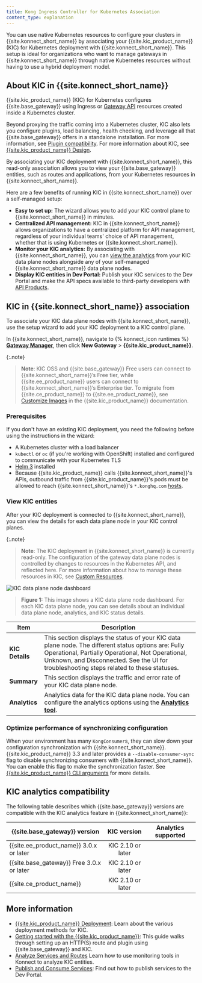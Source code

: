 ```yaml
---
title: Kong Ingress Controller for Kubernetes Association
content_type: explanation
---
```


You can use native Kubernetes resources to configure your clusters in {{site.konnect_short_name}} by associating your {{site.kic_product_name}} (KIC) for Kubernetes deployment with {{site.konnect_short_name}}. 
This setup is ideal for organizations who want to manage gateways in {{site.konnect_short_name}} through native Kubernetes resources without having to use a hybrid deployment model. 


## About KIC in {{site.konnect_short_name}}

{{site.kic_product_name}} (KIC) for Kubernetes configures {{site.base_gateway}} using Ingress or [Gateway API](https://gateway-api.sigs.k8s.io/) resources created inside a Kubernetes cluster. 

Beyond proxying the traffic coming into a Kubernetes cluster, KIC also lets you configure plugins, load balancing, health checking, and leverage all that {{site.base_gateway}} offers in a standalone installation. For more information, see [Plugin compatibility](/konnect/compatibility/#plugin-compatibility). For more information about KIC, see [{{site.kic_product_name}} Design](/kubernetes-ingress-controller/latest/concepts/design/). 

By associating your KIC deployment with {{site.konnect_short_name}}, this read-only association allows you to view your {{site.base_gateway}} entities, such as routes and applications, from your Kubernetes resources in {{site.konnect_short_name}}.  

Here are a few benefits of running KIC in {{site.konnect_short_name}} over a self-managed setup:
* **Easy to set up:** The wizard allows you to add your KIC control plane to {{site.konnect_short_name}} in minutes.
* **Centralized API management:** KIC in {{site.konnect_short_name}} allows organizations to have a centralized platform for API management, regardless of your individual teams' choice of API management, whether that is using Kubernetes or {{site.konnect_short_name}}. 
* **Monitor your KIC analytics:** By associating with {{site.konnect_short_name}}, you can [view the analytics](/konnect/analytics/) from your KIC data plane nodes alongside any of your self-managed {{site.konnect_short_name}} data plane nodes. 
* **Display KIC entities in Dev Portal:** Publish your KIC services to the Dev Portal and make the API specs available to third-party developers with [API Products](/konnect/api-products/).

## KIC in {{site.konnect_short_name}} association

To associate your KIC data plane nodes with {{site.konnect_short_name}}, use the setup wizard to add your KIC deployment to a KIC control plane.  

In {{site.konnect_short_name}}, navigate to {% konnect_icon runtimes %} **[Gateway Manager](https://cloud.konghq.com/gateway-manager)**, then click **New Gateway** > **{{site.kic_product_name}}**.

{:.note}
> **Note**: KIC OSS and {{site.base_gateway}} Free users can connect to {{site.konnect_short_name}}’s Free tier, while {{site.ee_product_name}} users can connect to {{site.konnect_short_name}}’s Enterprise tier. To migrate from {{site.ce_product_name}} to {{site.ee_product_name}}, see [Customize Images](/kubernetes-ingress-controller/latest/guides/customize/image/#kong-gateway-enterprise) in the {{site.kic_product_name}} documentation.

### Prerequisites

If you don't have an existing KIC deployment, you need the following before using the instructions in the wizard:
*  A Kubernetes cluster with a load balancer
* `kubectl` or `oc` (if you're working with OpenShift) installed and configured to communicate with your Kubernetes TLS
* [Helm 3](https://helm.sh/docs/intro/install/) installed
* Because {{site.kic_product_name}} calls {{site.konnect_short_name}}'s APIs, outbound traffic from {{site.kic_product_name}}'s pods must be allowed to reach {{site.konnect_short_name}}'s `*.konghq.com` [hosts](/konnect/network#hostnames).

### View KIC entities

After your KIC deployment is connected to {{site.konnect_short_name}}, you can view the details for each data plane node in your KIC control planes. 

{:.note}
> **Note**: The KIC deployment in {{site.konnect_short_name}} is currently read-only. The configuration of the gateway data plane nodes is controlled by changes to resources in the Kubernetes API, and reflected here. For more information about how to manage these resources in KIC, see [Custom Resources](/kubernetes-ingress-controller/latest/concepts/custom-resources/).

![KIC data plane node dashboard](/assets/images/products/konnect/gateway-manager/konnect-runtime-instance-kic.png)
> **Figure 1:** This image shows a KIC data plane node dashboard. For each KIC data plane node, you can see details about an individual data plane node, analytics, and KIC status details.

Item | Description
------|------------
**KIC Details** | This section displays the status of your KIC data plane node. The different status options are: Fully Operational, Partially Operational, Not Operational, Unknown, and Disconnected. See the UI for troubleshooting steps related to these statuses. 
**Summary** | This section displays the traffic and error rate of your KIC data plane node.  
**Analytics** | Analytics data for the KIC data plane node. You can configure the analytics options using the [**Analytics tool**](/konnect/analytics/). 

### Optimize performance of synchronizing configuration

When your environment has many `KongConsumer`s, they can slow down your configuration synchronization with {{site.konnect_short_name}}. {{site.kic_product_name}} 3.3 and later provides a `--disable-consumer-sync` flag to disable synchronizing consumers with {{site.konnect_short_name}}. You can enable this flag to make the synchronization faster. See [{{site.kic_product_name}} CLI arguments](/kubernetes-ingress-controller/latest/reference/cli-arguments/) for more details.


## KIC analytics compatibility

The following table describes which {{site.base_gateway}} versions are compatible with the KIC analytics feature in {{site.konnect_short_name}}:

| {{site.base_gateway}} version  | KIC version | Analytics supported | 
|--------------------------------|:---------------------:|---------------
| {{site.ee_product_name}} 3.0.x or later | KIC 2.10 or later | <i class="fa fa-check"></i>
| {{site.base_gateway}} Free 3.0.x or later | KIC 2.10 or later | <i class="fa fa-check"></i>
| {{site.ce_product_name}} | KIC 2.10 or later | <i class="fa fa-times"></i>

## More information

* [{{site.kic_product_name}} Deployment](/kubernetes-ingress-controller/latest/concepts/deployment/):
    Learn about the various deployment methods for KIC. 
* [Getting started with the {{site.kic_product_name}}](/kubernetes-ingress-controller/latest/guides/getting-started/):
    This guide walks through setting up an HTTP(S) route and plugin using {{site.base_gateway}} and KIC.
* [Analyze Services and Routes](/konnect/analytics/)
    Learn how to use monitoring tools in Konnect to analyze KIC entities.
* [Publish and Consume Services](/konnect/getting-started/publish-service/):
    Find out how to publish services to the Dev Portal.
